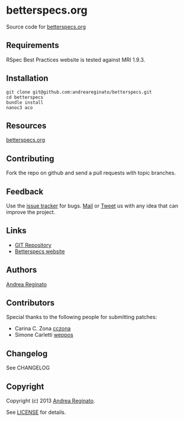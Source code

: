 # betterspecs.org

Source code for [betterspecs.org](http://betterspecs.org)

## Requirements

RSpec Best Practices website is tested against MRI 1.9.3.


## Installation

    git clone git@github.com:andreareginato/betterspecs.git
    cd betterspecs
    bundle install
    nanoc3 aco

## Resources

[betterspecs.org](http://betterspecs.org)

## Contributing

Fork the repo on github and send a pull requests with topic branches.

## Feedback

Use the [issue tracker](https://github.com/andreareginato/betterspecs/issues) for bugs.
[Mail](mailto:andrea.reginato@gmail.com) or [Tweet](http://twitter.com/andreareginato) 
us with any idea that can improve the project.

## Links 

* [GIT Repository](https://github.com/andreareginato/betterspecs)
* [Betterspecs website](http://betterspecs.org)

## Authors

[Andrea Reginato](http://twitter.com/andreareginato)

## Contributors

Special thanks to the following people for submitting patches:

* Carina C. Zona [cczona](https://github.com/cczona)
* Simone Carletti [weppos](https://github.com/weppos)

## Changelog

See CHANGELOG

## Copyright

Copyright (c) 2013 [Andrea Reginato](http://lelylan.com). 

See [LICENSE](people/blob/master/LICENSE.md) for details.
